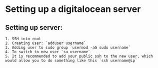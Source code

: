 # Setting up a digitalocean server
  ## Setting up server:
    1. SSH into root
    2. Creating user: `adduser username`
    3. Adding user to sudo group `usermod -aG sudo username`
    4. To switch to new user `su username`
    5. It is recommended to add your public ssh to the new user, which would allow you to do something like this `ssh username@ip`
